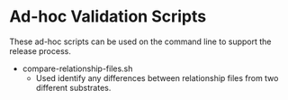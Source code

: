 Ad-hoc Validation Scripts
========================================================

These ad-hoc scripts can be used on the command line to support the release process.

- compare-relationship-files.sh
  - Used identify any differences between relationship files from two different substrates.
